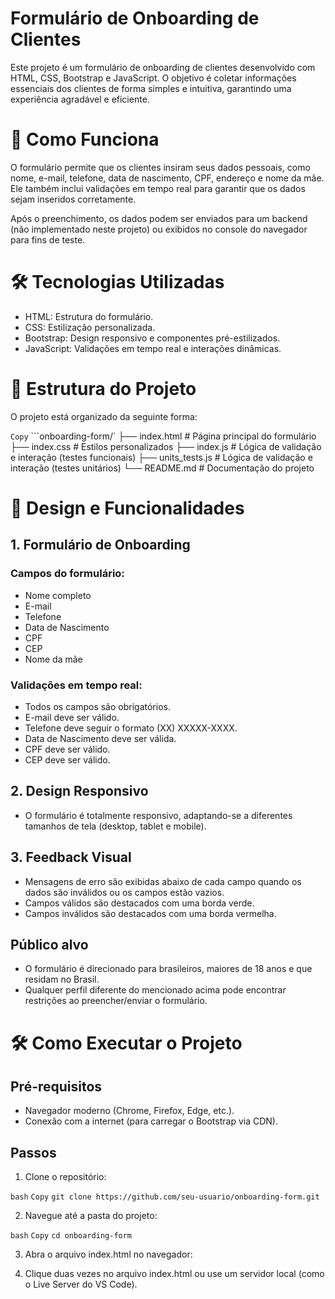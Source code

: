 # Formulário de Onboarding de Clientes
Este projeto é um formulário de onboarding de clientes desenvolvido com HTML, CSS, Bootstrap e JavaScript. O objetivo é coletar informações essenciais dos clientes de forma simples e intuitiva, garantindo uma experiência agradável e eficiente.

# 🚀 Como Funciona
O formulário permite que os clientes insiram seus dados pessoais, como nome, e-mail, telefone, data de nascimento, CPF, endereço e nome da mãe. Ele também inclui validações em tempo real para garantir que os dados sejam inseridos corretamente.

Após o preenchimento, os dados podem ser enviados para um backend (não implementado neste projeto) ou exibidos no console do navegador para fins de teste.

# 🛠️ Tecnologias Utilizadas
* HTML: Estrutura do formulário.
* CSS: Estilização personalizada.
* Bootstrap: Design responsivo e componentes pré-estilizados.
* JavaScript: Validações em tempo real e interações dinâmicas.

# 📂 Estrutura do Projeto
O projeto está organizado da seguinte forma:

`Copy` 
```onboarding-form/`
├── index.html          # Página principal do formulário
├── index.css           # Estilos personalizados
├── index.js            # Lógica de validação e interação (testes funcionais)
├── units_tests.js      # Lógica de validação e interação (testes unitários)
└── README.md           # Documentação do projeto

# 🎨 Design e Funcionalidades

## 1. Formulário de Onboarding

### Campos do formulário:

* Nome completo
* E-mail
* Telefone
* Data de Nascimento
* CPF
* CEP
* Nome da mãe

### Validações em tempo real:

* Todos os campos são obrigatórios.
* E-mail deve ser válido.
* Telefone deve seguir o formato (XX) XXXXX-XXXX.
* Data de Nascimento deve ser válida.
* CPF deve ser válido.
* CEP deve ser válido.

## 2. Design Responsivo
* O formulário é totalmente responsivo, adaptando-se a diferentes tamanhos de tela (desktop, tablet e mobile).

## 3. Feedback Visual

* Mensagens de erro são exibidas abaixo de cada campo quando os dados são inválidos ou os campos estão vazios.
* Campos válidos são destacados com uma borda verde.
* Campos inválidos são destacados com uma borda vermelha.

## Público alvo

* O formulário é direcionado para brasileiros, maiores de 18 anos e que residam no Brasil.
* Qualquer perfil diferente do mencionado acima pode encontrar restrições ao preencher/enviar o formulário.


# 🛠️ Como Executar o Projeto

## Pré-requisitos
* Navegador moderno (Chrome, Firefox, Edge, etc.).
* Conexão com a internet (para carregar o Bootstrap via CDN).

## Passos
1. Clone o repositório:

`bash`
`Copy`
`git clone https://github.com/seu-usuario/onboarding-form.git`

2. Navegue até a pasta do projeto:

`bash`
`Copy`
`cd onboarding-form`

3. Abra o arquivo index.html no navegador:

4. Clique duas vezes no arquivo index.html ou use um servidor local (como o Live Server do VS Code).